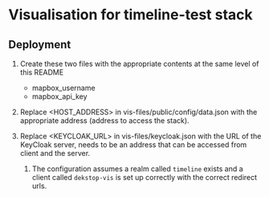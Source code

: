 # Visualisation for timeline-test stack

## Deployment

1. Create these two files with the appropriate contents at the same level of this README

   - mapbox_username
   - mapbox_api_key

2. Replace <HOST_ADDRESS> in vis-files/public/config/data.json with the appropriate address (address to access the stack).

3. Replace <KEYCLOAK_URL> in vis-files/keycloak.json with the URL of the KeyCloak server, needs to be an address that can be accessed from client and the server.
   1. The configuration assumes a realm called `timeline` exists and a client called `dekstop-vis` is set up correctly with the correct redirect urls.
